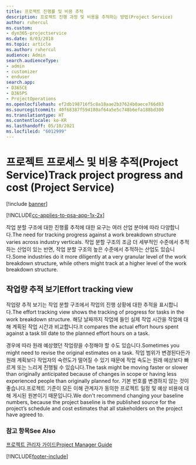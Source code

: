 ```yaml
---
title: 프로젝트 진행률 및 비용 추적
description: 프로젝트 진행 과정 및 비용을 추적하는 방법(Project Service)
author: ruhercul
ms.custom:
- dyn365-projectservice
ms.date: 8/03/2018
ms.topic: article
ms.author: ruhercul
audience: Admin
search.audienceType:
- admin
- customizer
- enduser
search.app:
- D365CE
- D365PS
- ProjectOperations
ms.openlocfilehash: ef2db198716f5c8a18aae2b37624b0aece766d83
ms.sourcegitcommit: 40f68387f594180af64a5e5c748b6efa188bd300
ms.translationtype: HT
ms.contentlocale: ko-KR
ms.lasthandoff: 05/10/2021
ms.locfileid: "6012999"
---
```

# <a name="track-project-progress-and-cost-project-service"></a><span data-ttu-id="afd31-103">프로젝트 프로세스 및 비용 추적(Project Service)</span><span class="sxs-lookup"><span data-stu-id="afd31-103">Track project progress and cost (Project Service)</span></span>

[!include [banner](../includes/psa-now-project-operations.md)]

[!INCLUDE[cc-applies-to-psa-app-1x-2x](../includes/cc-applies-to-psa-app-1x-2x.md)]

<span data-ttu-id="afd31-104">작업 분할 구조에 대한 진행률 추적에 대한 요구는 여러 산업 분야에 따라 다양합니다.</span><span class="sxs-lookup"><span data-stu-id="afd31-104">The need for tracking progress against a work breakdown structure varies across industry verticals.</span></span> <span data-ttu-id="afd31-105">작업 분할 구조의 조금 더 세부적인 수준에서 추적하는 산업이 있는 반면, 작업 분할 구조의 높은 수준에서 추적하는 산업도 있습니다.</span><span class="sxs-lookup"><span data-stu-id="afd31-105">Some industries do it more diligently at a very granular level of the work breakdown structure, while others might track at a higher level of the work breakdown structure.</span></span>  
  
## <a name="effort-tracking-view"></a><span data-ttu-id="afd31-106">작업량 추적 보기</span><span class="sxs-lookup"><span data-stu-id="afd31-106">Effort tracking view</span></span>  
<span data-ttu-id="afd31-107">작업량 추적 보기는 작업 분할 구조에서 작업의 진행 상황에 대한 추적을 표시합니다.</span><span class="sxs-lookup"><span data-stu-id="afd31-107">The effort tracking view shows the tracking of progress for tasks in the work breakdown structure.</span></span> <span data-ttu-id="afd31-108">해당 날짜까지 작업에 들인 실제 작업 시간을 작업에 대해 계획된 작업 시간과 비교합니다.</span><span class="sxs-lookup"><span data-stu-id="afd31-108">It compares the actual effort hours spent against a task till date to the planned effort hours on a task.</span></span>  
  
<span data-ttu-id="afd31-109">경우에 따라 원래 예상했던 작업량을 수정해야 할 수도 있습니다.</span><span class="sxs-lookup"><span data-stu-id="afd31-109">Sometimes you might need to revise the original estimates on a task.</span></span> <span data-ttu-id="afd31-110">작업 범위가 변경된다든가 원래 계획보다 작업자의 숙련도가 떨어질 수 있기 때문에 작업 속도는 원래 예상보다 빠르게 또는 느리게 진행될 수 있습니다.</span><span class="sxs-lookup"><span data-stu-id="afd31-110">The task might be moving faster or slower than originally anticipated because of changes in scope or having less experienced people than originally planned for.</span></span> <span data-ttu-id="afd31-111">기본 번호를 변경하지 않는 것이 좋습니다.프로젝트 기준이 모든 이해 관계자가 동의한 프로젝트 일정 및 예상 비용에 대해 게시된 원본이기 때문입니다.</span><span class="sxs-lookup"><span data-stu-id="afd31-111">We don't recommend changing your baseline numbers, because the project baseline is the published source for the project’s schedule and cost estimates that all stakeholders on the project have agreed to.</span></span>  
  
### <a name="see-also"></a><span data-ttu-id="afd31-112">참고 항목</span><span class="sxs-lookup"><span data-stu-id="afd31-112">See Also</span></span>  
 [<span data-ttu-id="afd31-113">프로젝트 관리자 가이드</span><span class="sxs-lookup"><span data-stu-id="afd31-113">Project Manager Guide</span></span>](../psa/project-manager-guide.md)


[!INCLUDE[footer-include](../includes/footer-banner.md)]